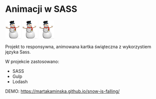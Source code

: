 # Animacji w SASS

![snowman](img/snowman.png) ![snowman](img/snowman.png) ![snowman](img/snowman.png)

Projekt to responsywna, animowana kartka świąteczna z wykorzystiem języka Sass.

W projekcie zastosowano:

* SASS
* Gulp
* Lodash

DEMO: https://martakaminska.github.io/snow-is-falling/
